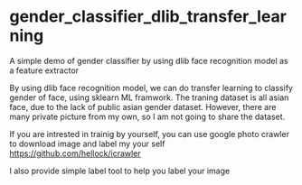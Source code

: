 # gender_classifier_dlib_transfer_learning
A simple demo of gender classifier by using dlib face recognition model as a feature extractor

By using dlib face recognition model, we can do transfer learning to classify gender of face, using sklearn ML framwork.
The traning dataset is all asian face, due to the lack of public asian gender dataset.
However, there are many private picture from my own, so I am not going to share the dataset.

If you are intrested in trainig by yourself, you can use google photo crawler to download image and label my your self
https://github.com/hellock/icrawler

I also provide simple label tool to help you label your image

